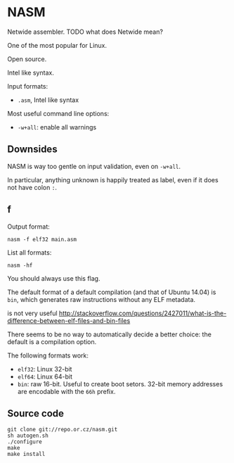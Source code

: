 # NASM

Netwide assembler. TODO what does Netwide mean?

One of the most popular for Linux.

Open source.

Intel like syntax.

Input formats:

- `.asm`, Intel like syntax

Most useful command line options:

- `-w+all`: enable all warnings

## Downsides

NASM is way too gentle on input validation, even on `-w+all`.

In particular, anything unknown is happily treated as label, even if it does not have colon `:`.

## f

Output format:

    nasm -f elf32 main.asm

List all formats:

    nasm -hf

You should always use this flag.

The default format of a default compilation (and that of Ubuntu 14.04) is `bin`, which generates raw instructions without any ELF metadata.

is not very useful <http://stackoverflow.com/questions/2427011/what-is-the-difference-between-elf-files-and-bin-files>

There seems to be no way to automatically decide a better choice: the default is a compilation option.

The following formats work:

- `elf32`: Linux 32-bit
- `elf64`: Linux 64-bit
- `bin`: raw 16-bit. Useful to create boot setors. 32-bit memory addresses are encodable with the `66h` prefix.

## Source code

    git clone git://repo.or.cz/nasm.git
    sh autogen.sh
    ./configure
    make
    make install

